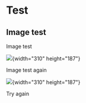 # Test

## Image test

Image test

![](./66ddf82f7bbf307e80bafc7c3ad9794e87521e19.png){width="310" height="187"}

Image test again

![](./66ddf82f7bbf307e80bafc7c3ad9794e87521e19.png){width="310" height="187"}

Try again
